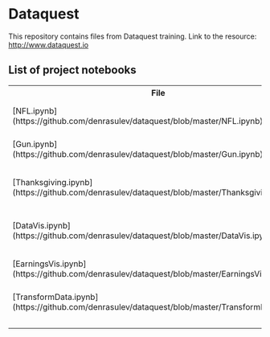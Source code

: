 # Dataquest
This repository contains files from Dataquest training.
Link to the resource: http://www.dataquest.io

## List of project notebooks

<table class="tg">
  <tr>
    <th class="tg-9hbo">File</th>
    <th class="tg-yw4l">Description</th>
  </tr>
  <tr>
    <td class="tg-yw4l">[NFL.ipynb](https://github.com/denrasulev/dataquest/blob/master/NFL.ipynb)</td>
    <td class="tg-yw4l">Project to process NFL Suspensions</td>
  </tr>
  <tr>
    <td class="tg-yw4l">[Gun.ipynb](https://github.com/denrasulev/dataquest/blob/master/Gun.ipynb)</td>
    <td class="tg-yw4l">Project to process US Gun Deaths</td>
  </tr>
  <tr>
    <td class="tg-yw4l">[Thanksgiving.ipynb](https://github.com/denrasulev/dataquest/blob/master/Thanksgiving.ipynb)</td>
    <td class="tg-yw4l">Project to explore US Thanksgiving Dinner data</td>
  </tr>
  <tr>
    <td class="tg-yw4l">[DataVis.ipynb](https://github.com/denrasulev/dataquest/blob/master/DataVis.ipynb)</td>
    <td class="tg-yw4l">Notebook for data visualisation exercises</td>
  </tr>
  <tr>
    <td class="tg-yw4l">[EarningsVis.ipynb](https://github.com/denrasulev/dataquest/blob/master/EarningsVis.ipynb)</td>
    <td class="tg-yw4l">Project on Earnings Visualizations</td>
  </tr>
  <tr>
    <td class="tg-yw4l">[TransformData.ipynb](https://github.com/denrasulev/dataquest/blob/master/TransformData.ipynb)</td>
    <td class="tg-yw4l">Project on Transforming Data</td>
  </tr>
  <tr>
    <td class="tg-yw4l"> </td>
    <td class="tg-yw4l"> </td>
  </tr>
  <tr>
    <td class="tg-yw4l"> </td>
    <td class="tg-yw4l"> </td>
  </tr>
  <tr>
    <td class="tg-yw4l"> </td>
    <td class="tg-yw4l"> </td>
  </tr>
</table>
